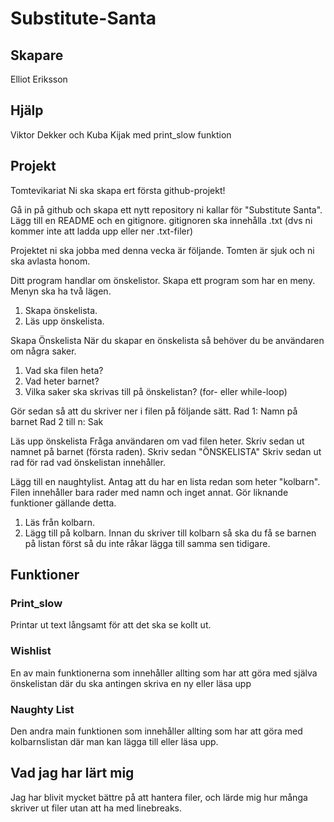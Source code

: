 # Substitute-Santa

## Skapare

Elliot Eriksson

## Hjälp

Viktor Dekker och Kuba Kijak med print_slow funktion

## Projekt

Tomtevikariat
Ni ska skapa ert första github-projekt!

Gå in på github och skapa ett nytt repository ni kallar för "Substitute Santa".
Lägg till en README och en gitignore. gitignoren ska innehålla .txt (dvs ni kommer inte att ladda upp eller ner .txt-filer)

Projektet ni ska jobba med denna vecka är följande.
Tomten är sjuk och ni ska avlasta honom.

Ditt program handlar om önskelistor.
Skapa ett program som har en meny.
Menyn ska ha två lägen.
1. Skapa önskelista.
2. Läs upp önskelista.

Skapa Önskelista
När du skapar en önskelista så behöver du be användaren om några saker.
1. Vad ska filen heta?
2. Vad heter barnet?
3. Vilka saker ska skrivas till på önskelistan? (for- eller while-loop)

Gör sedan så att du skriver ner i filen på följande sätt.
Rad 1: Namn på barnet
Rad 2 till n: Sak

Läs upp önskelista
Fråga användaren om vad filen heter.
Skriv sedan ut namnet på barnet (första raden).
Skriv sedan "ÖNSKELISTA"
Skriv sedan ut rad för rad vad önskelistan innehåller.

Lägg till en naughtylist.
Antag att du har en lista redan som heter "kolbarn". Filen innehåller bara rader med namn och inget  annat.
Gör liknande funktioner gällande detta.

1. Läs från kolbarn.
2. Lägg till på kolbarn. Innan du skriver till kolbarn så ska du få se barnen på listan först så du inte råkar lägga till samma sen tidigare.

## Funktioner

### Print_slow

Printar ut text långsamt för att det ska se kollt ut.

### Wishlist

En av main funktionerna som innehåller allting som har att göra med själva önskelistan där du ska antingen skriva en ny eller läsa upp

### Naughty List

Den andra main funktionen som innehåller allting som har att göra med kolbarnslistan där man kan lägga till eller läsa upp.

## Vad jag har lärt mig

Jag har blivit mycket bättre på att hantera filer, och lärde mig hur många skriver ut filer utan att ha med linebreaks.

